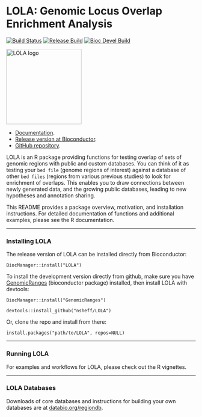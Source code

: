 # LOLA: Genomic Locus Overlap Enrichment Analysis

[![Build Status](https://travis-ci.org/nsheff/LOLA.svg?branch=master)](https://travis-ci.org/nsheff/LOLA)
[![Release Build](http://bioconductor.org/shields/build/release/bioc/LOLA.svg)](http://bioconductor.org/checkResults/release/bioc-LATEST/LOLA/)
[![Bioc Devel Build](http://bioconductor.org/shields/build/devel/bioc/LOLA.svg)](http://bioconductor.org/checkResults/devel/bioc-LATEST/LOLA/)

<img src="man/figures/LOLA-logo.png" alt="LOLA logo" width="200"/>

* [Documentation](http://code.databio.org/LOLA).
* [Release version at Bioconductor](http://bioconductor.org/packages/LOLA/).
* [GitHub repository](http://github.com/nsheff/LOLA).

LOLA is an R package providing functions for testing overlap of sets of genomic regions with public and custom databases. You can think of it as testing your `bed file` (genome regions of interest) against a database of other `bed files` (regions from various previous studies) to look for enrichment of overlaps. This enables you to draw connections between newly generated data, and the growing public databases, leading to new hypotheses and annotation sharing.

This README provides a package overview, motivation, and installation instructions. For detailed documentation of functions and additional examples, please see the R documentation.

--------------------------------------------------------------------------------
### Installing LOLA

The release version of LOLA can be installed directly from Bioconductor:

```{r}
BiocManager::install("LOLA")
```

To install the development version directly from github, make sure you have [GenomicRanges](http://www.bioconductor.org/packages/release/bioc/html/GenomicRanges.html) (bioconductor package) installed, then install LOLA with devtools:
```{r}
BiocManager::install("GenomicRanges")

devtools::install_github("nsheff/LOLA")

```

Or, clone the repo and install from there:
```{r}
install.packages("path/to/LOLA", repos=NULL)
```
--------------------------------------------------------------------------------
### Running LOLA

For examples and workflows for LOLA, please check out the R vignettes.

--------------------------------------------------------------------------------
### LOLA Databases

Downloads of core databases and instructions for building your own databases are at [databio.org/regiondb](http://databio.org/regiondb).

